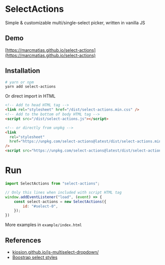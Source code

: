 # SelectActions

Simple & customizable multi/single-select picker, written in vanilla JS

## Demo

[https://marcmatias.github.io/select-actions](https://marcmatias.github.io/select-actions)

## Installation

```bash
# yarn or npm
yarn add select-actions
```

Or direct import in HTML

```html
<!-- Add to head HTML tag -->
<link rel="stylesheet" href="/dist/select-actions.min.css" />
<!-- Add to the bottom of body HTML tag -->
<script src="/dist/select-actions.js"></script>

<!-- or directly from unpkg -->
<link
  rel="stylesheet"
  href="https://unpkg.com/select-actions@latest/dist/select-actions.min.css"
/>
<script src="https://unpkg.com/select-actions@latest/dist/select-actions.min.js"></script>
```

# Run

```js
import SelectActions from "select-actions";

// Only this lines when included with script HTML tag
window.addEventListener("load", (event) => {
    const select-actions = new SelectActions({
        id: "#select-0",
    });
})
```

More examples in `example/index.html`

## References

- [kiosion.github.io/js-multiselect-dropdown/](https://github.com/kiosion/js-multiselect-dropdown)
- [Boostrap select styles](https://getbootstrap.com/docs/5.0/forms/select/)
